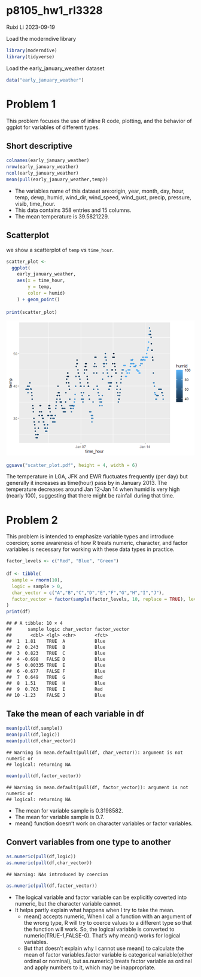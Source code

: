 p8105_hw1_rl3328
================
Ruixi Li
2023-09-19

Load the moderndive library

``` r
library(moderndive)
library(tidyverse)
```

Load the early_january_weather dataset

``` r
data("early_january_weather")
```

# Problem 1

This problem focuses the use of inline R code, plotting, and the
behavior of ggplot for variables of different types.

## Short descriptive

``` r
colnames(early_january_weather)
nrow(early_january_weather)
ncol(early_january_weather)
mean(pull(early_january_weather,temp))
```

- The variables name of this dataset are:origin, year, month, day, hour,
  temp, dewp, humid, wind_dir, wind_speed, wind_gust, precip, pressure,
  visib, time_hour.
- This data contains 358 entries and 15 columns.
- The mean temperature is 39.5821229.

## Scatterplot

we show a scatterplot of `temp` vs `time_hour`.

``` r
scatter_plot <-  
  ggplot(
    early_january_weather,
    aes(x = time_hour, 
        y = temp, 
        color = humid)
    ) + geom_point()

print(scatter_plot)
```

![](p8105_hw1_rl3328_files/figure-gfm/scatterplot-1.png)<!-- -->

``` r
ggsave("scatter_plot.pdf", height = 4, width = 6)
```

The temperature in LGA, JFK and EWR fluctuates frequently (per day) but
generally it increases as time(hour) pass by in January 2013. The
temperature decreases around Jan 12-Jan 14 when humid is very high
(nearly 100), suggesting that there might be rainfall during that time.

# Problem 2

This problem is intended to emphasize variable types and introduce
coercion; some awareness of how R treats numeric, character, and factor
variables is necessary for working with these data types in practice.

``` r
factor_levels <- c("Red", "Blue", "Green")

df <- tibble(
  sample = rnorm(10),
  logic = sample > 0,
  char_vector = c("A","B","C","D","E","F","G","H","I","J"),
  factor_vector = factor(sample(factor_levels, 10, replace = TRUE), levels = factor_levels) 
)
print(df)
```

    ## # A tibble: 10 × 4
    ##      sample logic char_vector factor_vector
    ##       <dbl> <lgl> <chr>       <fct>        
    ##  1  1.81    TRUE  A           Blue         
    ##  2  0.243   TRUE  B           Blue         
    ##  3  0.823   TRUE  C           Blue         
    ##  4 -0.698   FALSE D           Blue         
    ##  5  0.00335 TRUE  E           Blue         
    ##  6 -0.677   FALSE F           Blue         
    ##  7  0.649   TRUE  G           Red          
    ##  8  1.51    TRUE  H           Blue         
    ##  9  0.763   TRUE  I           Red          
    ## 10 -1.23    FALSE J           Blue

## Take the mean of each variable in df

``` r
mean(pull(df,sample))
mean(pull(df,logic))
mean(pull(df,char_vector))
```

    ## Warning in mean.default(pull(df, char_vector)): argument is not numeric or
    ## logical: returning NA

``` r
mean(pull(df,factor_vector))
```

    ## Warning in mean.default(pull(df, factor_vector)): argument is not numeric or
    ## logical: returning NA

- The mean for variable sample is 0.3198582.
- The mean for variable sample is 0.7.
- mean() function doesn’t work on character variables or factor
  variables.

## Convert variables from one type to another

``` r
as.numeric(pull(df,logic))
as.numeric(pull(df,char_vector))
```

    ## Warning: NAs introduced by coercion

``` r
as.numeric(pull(df,factor_vector))
```

- The logical variable and factor variable can be explicitly coverted
  into numeric, but the character variable cannot.
- It helps partly explain what happens when I try to take the mean.
  - mean() accepts numeric, When I call a function with an argument of
    the wrong type, R will try to coerce values to a different type so
    that the function will work. So, the logical variable is converted
    to numeric(TRUE-1,FALSE-0). That’s why mean() works for logical
    variables.
  - But that doesn’t explain why I cannot use mean() to calculate the
    mean of factor variables.factor variable is categorical
    variable(either ordinal or nominal), but as.numeric() treats factor
    variable as ordinal and apply numbers to it, which may be
    inappropriate.
